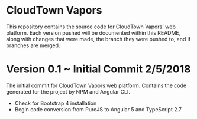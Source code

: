 # CloudTown Vapors
This repository contains the source code for CloudTown Vapors' web platform. Each version pushed will be documented within this README, along with changes that were made, the branch they were pushed to, and if branches are merged.

# Version 0.1 ~ Initial Commit 2/5/2018
The initial commit for CloudTown Vapors web platform. Contains the code generated for the project by NPM and Angular CLI.
- Check for Bootstrap 4 installation
- Begin code conversion from PureJS to Angular 5 and TypeScript 2.7
